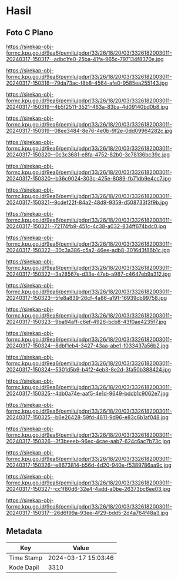 # Hasil

## Foto C Plano

https://sirekap-obj-formc.kpu.go.id/9ea6/pemilu/pdpr/33/26/18/20/03/3326182003011-20240317-150317--adbc1fe0-25ba-41fa-965c-797134f8370e.jpg

https://sirekap-obj-formc.kpu.go.id/9ea6/pemilu/pdpr/33/26/18/20/03/3326182003011-20240317-150318--79da73ac-f8b8-4564-afe0-9585ea255143.jpg

https://sirekap-obj-formc.kpu.go.id/9ea6/pemilu/pdpr/33/26/18/20/03/3326182003011-20240317-150319--4b5f2511-3521-463a-83ba-4d09140bd0b8.jpg

https://sirekap-obj-formc.kpu.go.id/9ea6/pemilu/pdpr/33/26/18/20/03/3326182003011-20240317-150319--08ee3484-8e76-4e0b-9f2e-0dd09964282c.jpg

https://sirekap-obj-formc.kpu.go.id/9ea6/pemilu/pdpr/33/26/18/20/03/3326182003011-20240317-150320--0c3c3681-e8fa-4752-82b0-3c78136bc39c.jpg

https://sirekap-obj-formc.kpu.go.id/9ea6/pemilu/pdpr/33/26/18/20/03/3326182003011-20240317-150320--b36c9024-303c-425e-8089-fb71db9e4cc7.jpg

https://sirekap-obj-formc.kpu.go.id/9ea6/pemilu/pdpr/33/26/18/20/03/3326182003011-20240317-150321--9cdef22f-84a2-48d9-9359-d508733f3f9b.jpg

https://sirekap-obj-formc.kpu.go.id/9ea6/pemilu/pdpr/33/26/18/20/03/3326182003011-20240317-150321--72174fb9-451c-4c38-a032-834ff674bdc0.jpg

https://sirekap-obj-formc.kpu.go.id/9ea6/pemilu/pdpr/33/26/18/20/03/3326182003011-20240317-150322--30c3a386-c5a2-46ee-adb8-3016d3f86b1c.jpg

https://sirekap-obj-formc.kpu.go.id/9ea6/pemilu/pdpr/33/26/18/20/03/3326182003011-20240317-150322--3a28567e-d33e-47eb-a987-c4647eb9a312.jpg

https://sirekap-obj-formc.kpu.go.id/9ea6/pemilu/pdpr/33/26/18/20/03/3326182003011-20240317-150323--5fe8a839-26cf-4a86-a191-16939cb99758.jpg

https://sirekap-obj-formc.kpu.go.id/9ea6/pemilu/pdpr/33/26/18/20/03/3326182003011-20240317-150323--9ba94aff-c6ef-4926-bcb8-43f0ae4235f7.jpg

https://sirekap-obj-formc.kpu.go.id/9ea6/pemilu/pdpr/33/26/18/20/03/3326182003011-20240317-150324--8dbf1eb4-3427-43aa-abe1-f033437a56b2.jpg

https://sirekap-obj-formc.kpu.go.id/9ea6/pemilu/pdpr/33/26/18/20/03/3326182003011-20240317-150324--5301d5b9-b4f2-4eb3-8e2d-3fa50b388424.jpg

https://sirekap-obj-formc.kpu.go.id/9ea6/pemilu/pdpr/33/26/18/20/03/3326182003011-20240317-150325--4db0a74e-aaf5-4e1d-9649-bdcb1c9062e7.jpg

https://sirekap-obj-formc.kpu.go.id/9ea6/pemilu/pdpr/33/26/18/20/03/3326182003011-20240317-150325--b6e26428-59fd-4611-9d96-e83c6b1af048.jpg

https://sirekap-obj-formc.kpu.go.id/9ea6/pemilu/pdpr/33/26/18/20/03/3326182003011-20240317-150326--3f3beeeb-96ec-4cae-aab7-624c6ac7b73c.jpg

https://sirekap-obj-formc.kpu.go.id/9ea6/pemilu/pdpr/33/26/18/20/03/3326182003011-20240317-150326--e8673814-b56d-4d20-940e-f5389786aa9c.jpg

https://sirekap-obj-formc.kpu.go.id/9ea6/pemilu/pdpr/33/26/18/20/03/3326182003011-20240317-150327--cc1f80d6-32e4-4add-a0be-26373bc6ee03.jpg

https://sirekap-obj-formc.kpu.go.id/9ea6/pemilu/pdpr/33/26/18/20/03/3326182003011-20240317-150317--26d6f99a-93ee-4f29-bdd5-2d4a764f48a3.jpg


## Metadata

| Key        | Value               |
| ---------- | ------------------- |
| Time Stamp | 2024-03-17 15:03:46 |
| Kode Dapil | 3310                |



